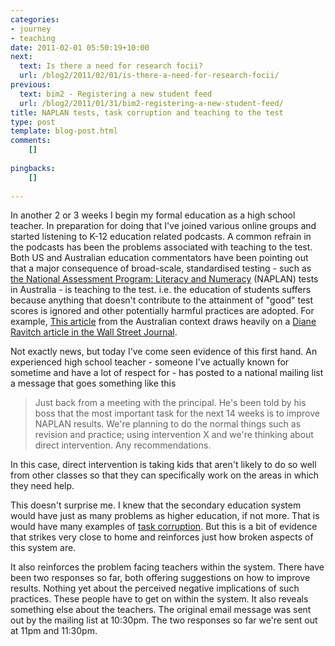 ```yaml
---
categories:
- journey
- teaching
date: 2011-02-01 05:50:19+10:00
next:
  text: Is there a need for research focii?
  url: /blog2/2011/02/01/is-there-a-need-for-research-focii/
previous:
  text: bim2 - Registering a new student feed
  url: /blog2/2011/01/31/bim2-registering-a-new-student-feed/
title: NAPLAN tests, task corruption and teaching to the test
type: post
template: blog-post.html
comments:
    []
    
pingbacks:
    []
    
---
```

In another 2 or 3 weeks I begin my formal education as a high school teacher. In preparation for doing that I've joined various online groups and started listening to K-12 education related podcasts. A common refrain in the podcasts has been the problems associated with teaching to the test. Both US and Australian education commentators have been pointing out that a major consequence of broad-scale, standardised testing - such as [the National Assessment Program: Literacy and Numeracy](http://www.naplan.edu.au/tests/tests_landing_page.html) (NAPLAN) tests in Australia - is teaching to the test. i.e. the education of students suffers because anything that doesn't contribute to the attainment of "good" test scores is ignored and other potentially harmful practices are adopted. For example, [This article](http://inside.org.au/teaching-to-the-test/) from the Australian context draws heavily on a [Diane Ravitch article in the Wall Street Journal](http://online.wsj.com/article/SB10001424052748704869304575109443305343962.html).

Not exactly news, but today I've come seen evidence of this first hand. An experienced high school teacher - someone I've actually known for sometime and have a lot of respect for - has posted to a national mailing list a message that goes something like this

> Just back from a meeting with the principal. He's been told by his boss that the most important task for the next 14 weeks is to improve NAPLAN results. We're planning to do the normal things such as revision and practice; using intervention X and we're thinking about direct intervention. Any recommendations.

In this case, direct intervention is taking kids that aren't likely to do so well from other classes so that they can specifically work on the areas in which they need help.

This doesn't surprise me. I knew that the secondary education system would have just as many problems as higher education, if not more. That is would have many examples of [task corruption](http://online.wsj.com/article/SB10001424052748704869304575109443305343962.html). But this is a bit of evidence that strikes very close to home and reinforces just how broken aspects of this system are.

It also reinforces the problem facing teachers within the system. There have been two responses so far, both offering suggestions on how to improve results. Nothing yet about the perceived negative implications of such practices. These people have to get on within the system. It also reveals something else about the teachers. The original email message was sent out by the mailing list at 10:30pm. The two responses so far we're sent out at 11pm and 11:30pm.